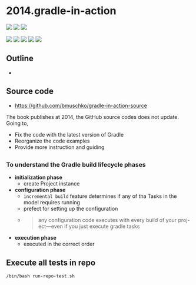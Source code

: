 # 2014.gradle-in-action

![](https://img.shields.io/badge/language-groovy-blue)
![](https://img.shields.io/badge/technology-gradle-blue)
![](https://img.shields.io/badge/development%20year-2021-orange)

![](https://img.shields.io/github/languages/top/shijiansu/2014.gradle-in-action)
![](https://img.shields.io/github/languages/count/shijiansu/2014.gradle-in-action)
![](https://img.shields.io/github/languages/code-size/shijiansu/2014.gradle-in-action)
![](https://img.shields.io/github/repo-size/shijiansu/2014.gradle-in-action)
![](https://img.shields.io/github/last-commit/shijiansu/2014.gradle-in-action?color=red)

## Outline

- 

## Source code

- https://github.com/bmuschko/gradle-in-action-source

The book publishes at 2014, the GitHub source codes does not update. Going to,

- Fix the code with the latest version of Gradle
- Reorganize the code examples
- Provide more instruction and guiding

## 

### To understand the Gradle build lifecycle phases

- **initialization phase**
    - create Project instance
- **configuration phase**
    - `incremental build` feature determines if any of tha Tasks in the model requires running
    - prefect for setting up the configuration
    - > any configuration code executes with every build of your proj- ect—even if you just execute gradle tasks
- **execution phase**
    - executed in the correct order

## Execute all tests in repo

`/bin/bash run-repo-test.sh`
